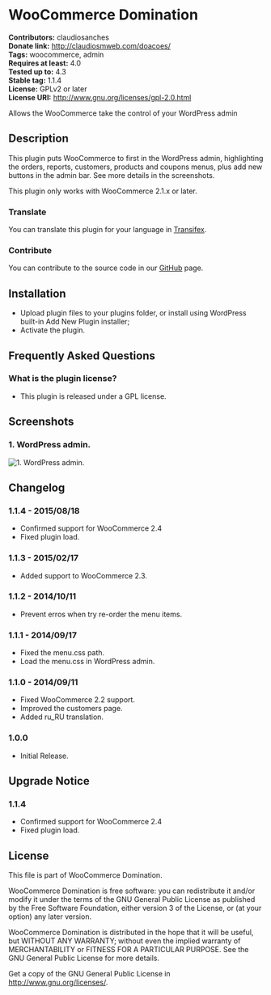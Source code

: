 # WooCommerce Domination #
**Contributors:** claudiosanches  
**Donate link:** http://claudiosmweb.com/doacoes/  
**Tags:** woocommerce, admin  
**Requires at least:** 4.0  
**Tested up to:** 4.3  
**Stable tag:** 1.1.4  
**License:** GPLv2 or later  
**License URI:** http://www.gnu.org/licenses/gpl-2.0.html  

Allows the WooCommerce take the control of your WordPress admin

## Description ##

This plugin puts WooCommerce to first in the WordPress admin, highlighting the orders, reports, customers, products and coupons menus, plus add new buttons in the admin bar.
See more details in the screenshots.

This plugin only works with WooCommerce 2.1.x or later.

### Translate ###

You can translate this plugin for your language in [Transifex](https://www.transifex.com/projects/p/woocommerce-domination/).

### Contribute ###

You can contribute to the source code in our [GitHub](https://github.com/claudiosmweb/woocommerce-domination) page.

## Installation ##

* Upload plugin files to your plugins folder, or install using WordPress built-in Add New Plugin installer;
* Activate the plugin.

## Frequently Asked Questions ##

### What is the plugin license? ###

* This plugin is released under a GPL license.

## Screenshots ##

### 1. WordPress admin. ###
![1. WordPress admin.](http://ps.w.org/woocommerce-domination/assets/screenshot-1.png)


## Changelog ##

### 1.1.4 - 2015/08/18 ###

* Confirmed support for WooCommerce 2.4
* Fixed plugin load.

### 1.1.3 - 2015/02/17 ###

* Added support to WooCommerce 2.3.

### 1.1.2 - 2014/10/11 ###

* Prevent erros when try re-order the menu items.

### 1.1.1 - 2014/09/17 ###

* Fixed the menu.css path.
* Load the menu.css in WordPress admin.

### 1.1.0 - 2014/09/11 ###

* Fixed WooCommerce 2.2 support.
* Improved the customers page.
* Added ru_RU translation.

### 1.0.0 ###

* Initial Release.

## Upgrade Notice ##

### 1.1.4 ###

* Confirmed support for WooCommerce 2.4
* Fixed plugin load.

## License ##

This file is part of WooCommerce Domination.

WooCommerce Domination is free software: you can redistribute it and/or modify it under the terms of the GNU General Public License as published
by the Free Software Foundation, either version 3 of the License, or (at your option) any later version.

WooCommerce Domination is distributed in the hope that it will be useful, but WITHOUT ANY WARRANTY; without even the implied warranty of
MERCHANTABILITY or FITNESS FOR A PARTICULAR PURPOSE. See the GNU General Public License for more details.

Get a copy of the GNU General Public License in <http://www.gnu.org/licenses/>.
